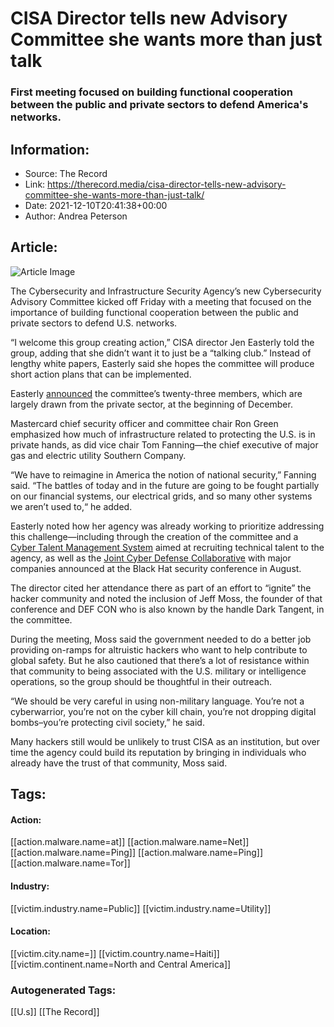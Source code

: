 # CISA Director tells new Advisory Committee she wants more than just talk
### First meeting focused on building functional cooperation between the public and private sectors to defend America's networks.

## Information:
+ Source: The Record
+ Link: https://therecord.media/cisa-director-tells-new-advisory-committee-she-wants-more-than-just-talk/
+ Date: 2021-12-10T20:41:38+00:00
+ Author: Andrea Peterson


## Article:
![Article Image](https://therecord.media/wp-content/uploads/2021/08/CISA_Logo.jpg)

The Cybersecurity and Infrastructure Security Agency’s new Cybersecurity Advisory Committee kicked off Friday with a meeting that focused on the importance of building functional cooperation between the public and private sectors to defend U.S. networks.


“I welcome this group creating action,” CISA director Jen Easterly told the group, adding that she didn’t want it to just be a “talking club.” Instead of lengthy white papers, Easterly said she hopes the committee will produce short action plans that can be implemented. 


Easterly [announced](https://www.cisa.gov/news/2021/12/01/cisa-names-23-members-new-cybersecurity-advisory-committee) the committee’s twenty-three members, which are largely drawn from the private sector, at the beginning of December.


Mastercard chief security officer and committee chair Ron Green emphasized how much of infrastructure related to protecting the U.S. is in private hands, as did vice chair Tom Fanning—the chief executive of major gas and electric utility Southern Company. 


“We have to reimagine in America the notion of national security,” Fanning said. “The battles of today and in the future are going to be fought partially on our financial systems, our electrical grids, and so many other systems we aren’t used to,“ he added. 


Easterly noted how her agency was already working to prioritize addressing this challenge—including through the creation of the committee and a [Cyber Talent Management System](https://therecord.media/dhs-launches-new-effort-to-attract-cybersecurity-talent/) aimed at recruiting technical talent to the agency, as well as the [Joint Cyber Defense Collaborative](https://therecord.media/new-cisa-chief-announces-joint-cyber-defense-collaborative-with-private-sector/) with major companies announced at the Black Hat security conference in August. 


The director cited her attendance there as part of an effort to “ignite” the hacker community and noted the inclusion of Jeff Moss, the founder of that conference and DEF CON who is also known by the handle Dark Tangent, in the committee. 


During the meeting, Moss said the government needed to do a better job providing on-ramps for altruistic hackers who want to help contribute to global safety. But he also cautioned that there’s a lot of resistance within that community to being associated with the U.S. military or intelligence operations, so the group should be thoughtful in their outreach.


“We should be very careful in using non-military language. You’re not a cyberwarrior, you’re not on the cyber kill chain, you’re not dropping digital bombs–you’re protecting civil society,” he said.  


Many hackers still would be unlikely to trust CISA as an institution, but over time the agency could build its reputation by bringing in individuals who already have the trust of that community, Moss said. 





## Tags:

#### Action:
[[action.malware.name=at]] [[action.malware.name=Net]] [[action.malware.name=Ping]] [[action.malware.name=Ping]] [[action.malware.name=Tor]]

#### Industry:
[[victim.industry.name=Public]] [[victim.industry.name=Utility]]

#### Location:
[[victim.city.name=]] [[victim.country.name=Haiti]] [[victim.continent.name=North and Central America]]

### Autogenerated Tags:
[[U.s]] [[The Record]]

